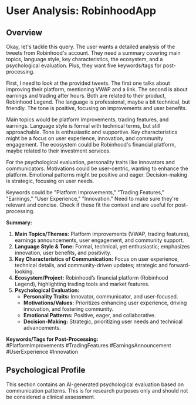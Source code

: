 # User Analysis: RobinhoodApp

## Overview

<think>
Okay, let's tackle this query. The user wants a detailed analysis of the tweets from Robinhood's account. They need a summary covering main topics, language style, key characteristics, the ecosystem, and a psychological evaluation. Plus, they want five keywords/tags for post-processing.

First, I need to look at the provided tweets. The first one talks about improving their platform, mentioning VWAP and a link. The second is about earnings and trading after hours. Both are related to their product, Robinhood Legend. The language is professional, maybe a bit technical, but friendly. The tone is positive, focusing on improvements and user benefits.

Main topics would be platform improvements, trading features, and earnings. Language style is formal with technical terms, but still approachable. Tone is enthusiastic and supportive. Key characteristics might be a focus on user experience, innovation, and community engagement. The ecosystem could be Robinhood's financial platform, maybe related to their investment services.

For the psychological evaluation, personality traits like innovators and communicators. Motivations could be user-centric, wanting to enhance the platform. Emotional patterns might be positive and eager. Decision-making is strategic, focusing on user needs.

Keywords could be "Platform Improvements," "Trading Features," "Earnings," "User Experience," "Innovation." Need to make sure they're relevant and concise. Check if these fit the context and are useful for post-processing.
</think>

**Summary:**  
1. **Main Topics/Themes:** Platform improvements (VWAP, trading features), earnings announcements, user engagement, and community support.  
2. **Language Style & Tone:** Formal, technical, yet enthusiastic; emphasizes innovation, user benefits, and positivity.  
3. **Key Characteristics of Communication:** Focus on user experience, technical details, and community-driven updates; strategic and forward-looking.  
4. **Ecosystem/Project:** Robinhood’s financial platform (Robinhood Legend), highlighting trading tools and market features.  
5. **Psychological Evaluation:**  
   - **Personality Traits:** Innovator, communicator, and user-focused.  
   - **Motivations/Values:** Prioritizes enhancing user experience, driving innovation, and fostering community.  
   - **Emotional Patterns:** Positive, eager, and collaborative.  
   - **Decision-Making:** Strategic, prioritizing user needs and technical advancements.  

**Keywords/Tags for Post-Processing:**  
#PlatformImprovements #TradingFeatures #EarningsAnnouncement #UserExperience #Innovation

## Psychological Profile

This section contains an AI-generated psychological evaluation based on communication patterns. This is for research purposes only and should not be considered a clinical assessment.